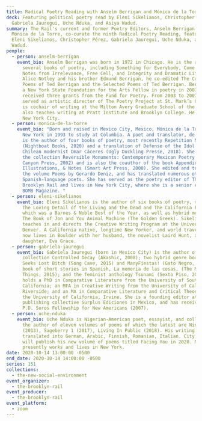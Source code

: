 ```yaml
---
title: Radical Poetry Reading with Anselm Berrigan and Mónica de la Torre
deck: Featuring political poetry read by Eleni Sikelianos, Christopher Pérez,
  Gabriela Jauregui, Uche Nduka, and Asiya Wadud.
summary: The Rail's current and former Poetry Editors, Anselm Berrigan and
  Mónica de la Torre, co-curate the ninth Radical Poetry Reading, featuring
  Eleni Sikelianos, Christopher Pérez, Gabriela Jauregui, Uche Nduka, and Asiya
  Wadud.
people:
  - person: anselm-berrigan
    event_bio: Anselm Berrigan was born in 1972 in Chicago. He is the author of
      several books of poetry, including Something for Everybody, Come in Alone,
      Notes from Irrelevance, Free Cell, and Integrity and Dramatic Life. With
      Alice Notley and his brother Edmund Berrigan, he co-edited The Collected
      Poems of Ted Berrigan and the Selected Poems of Ted Berrigan. Berrigan was
      a New York State Foundation for the Arts Fellow in poetry in 2007 and has
      received three grants from the Fund for Poetry. From 2003 to 2007, he
      served as artistic director of The Poetry Project at St. Mark’s Church. He
      is cochair of writing at the Milton Avery Graduate School of the Arts and
      also teaches writing at Pratt Institute and Brooklyn College. He lives in
      New York City.
  - person: monica-de-la-torre
    event_bio: "Born and raised in Mexico City, Mexico, Mónica de la Torre came to
      New York in 1993 to study at Columbia. A poet and translator, de la Torre
      is the author of four books of poetry, most recently Repetition Nineteen
      (Nightboat Books, 2020) and a translation of Defense of the Idol by
      Chilean modernist Omar Cáceres (Ugly Duckling Presse, 2018). She coedited
      the collection Reversible Monuments: Contemporary Mexican Poetry (Copper
      Canyon Press, 2002) and is also the coauthor of the book Appendices,
      Illustrations, & Notes (Smart Art Press, 2000). She edited and translated
      the volume Poems by Gerardo Deniz, and has translated numerous other
      Spanish-language poets. She has served as the poetry editor of The
      Brooklyn Rail and lives in New York City, where she is a senior editor of
      BOMB Magazine. "
  - person: eleni-sikelianos
    event_bio: Eleni Sikelianos is the author of six books of poetry, most recently
      The Loving Detail of the Living and the Dead and The California Poem,
      which was a Barnes & Noble Best of the Year, as well as hybrid memoirs,
      The Book of Jon and You Animal Machine (The Golden Greek). Sikelianos
      teaches in and directs the Creative Writing Program at the University of
      Denver. A California native, longtime New Yorker, and world traveler, she
      now lives in Boulder with her husband, the novelist Laird Hunt, and their
      daughter, Eva Grace.
  - person: gabriela-jauregui
    event_bio: Gabriela Jauregui (born in Mexico City) is the author of the poetry
      collection Controlled Decay (Akashic, 2008); two hybrid genre books, Leash
      Seeks Lost Bitch (Song Cave, 2015) and ManyFiestas! (Gato Negro, 2017); a
      book of short stories in Spanish, La memoria de las cosas, (The Memory of
      Things, 2015); and the feminist anthology Tsunami (Sexto Piso, 2018). She
      holds a PhD in Comparative Literature from the University of Southern
      California; an MFA in Creative Writing from the University of California,
      Riverside; and an MA in Comparative Literature and Critical Theory from
      the University of California, Irvine. She is a founding editor at the
      publishing collective Surplus Ediciones in Mexico, and has received the
      P.D. Soros Fellowship for New Americans (2007).
  - person: uche-nduka
    event_bio: Uche Nduka is Nigerian-American poet, essayist, and collagist. He is
      the author of eleven volumes of poems of which the latest are Nine East
      (2013), Sageberry 1 (2017), Living In Public (2018). His writing has been
      translated into German, Arabic, Finnish, Romanian, Italian. City Lights
      will publish his new volume of poems titled Facing You in 2020. Nduka
      presently works and lives in New York.
date: 2020-10-14 13:00:00 -0500
end_date: 2020-10-14 14:00:00 -0500
series: 151
collections:
  - the-new-social-environment
event_organizer:
  - the-brooklyn-rail
event_producer:
  - the-brooklyn-rail
event_platform:
  - zoom
---
```

